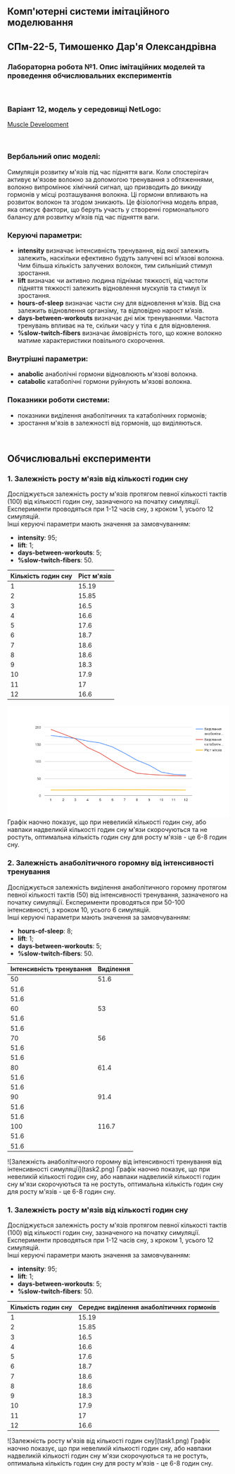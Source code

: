 ## Комп'ютерні системи імітаційного моделювання
## СПм-22-5, **Тимошенко Дар'я Олександрівна**
### Лабораторна робота №**1**. Опис імітаційних моделей та проведення обчислювальних експериментів

<br>

### Варіант 12, модель у середовищі NetLogo:
[Muscle Development](http://www.netlogoweb.org/launch#http://www.netlogoweb.org/assets/modelslib/Sample%20Models/Biology/Muscle%20Development.nlogo)

<br>

### Вербальний опис моделі:
Симуляція розвитку м'язів під час підняття ваги. Коли спостерігач активує м'язове волокно за допомогою тренування з обтяженнями, волокно випромінює хімічний сигнал, що призводить до викиду гормонів у місці розташування волокна. Ці гормони впливають на розвиток волокон та згодом зникають. Це фізіологічна модель вправ, яка описує фактори, що беруть участь у створенні гормонального балансу для розвитку м’язів під час підняття ваги.

### Керуючі параметри:
- **intensity** визначає інтенсивність тренування, від якої залежить залежить, наскільки ефективно будуть залучені всі м’язові волокна. Чим більша кількість залучених волокон, тим сильніший стимул зростання.
- **lift** визначає чи активно людина піднімає тяжкості, від частоти підняття тяжкості залежить відновлення мускулів та стимул їх зростання.
- **hours-of-sleep** визначає части сну для відновлення м'язів. Від сна залежить відновлення органзіму, та відповідно нарост м’язів.
- **days-between-workouts** визначає дні між тренуваннями. Частота тренувань впливає на те, скільки часу у тіла є для відновлення.
- **%slow-twitch-fibers** визначає ймовірність того, що кожне волокно матиме характеристики повільного скорочення.
  
### Внутрішні параметри:
- **anabolic** анаболічні гормони відновлюють м'язові волокна.
- **catabolic** катаболічні гормони руйнують м'язові волокна.
  
### Показники роботи системи:
- показники виділення анаболітичних та катаболічних гормонів;
- зростання м'язів в залежності від гормонів, що виділяються.

<br>

## Обчислювальні експерименти

### 1. Залежність росту м'язів від кількості годин сну
Досліджується залежність росту м'язів протягом певної кількості тактів (100) від кількості годин сну, зазначеного на початку симуляції.
Експерименти проводяться при 1-12 часів сну, з кроком 1, усього 12 симуляцій.  
Інші керуючі параметри мають значення за замовчуванням:
- **intensity**: 95;
- **lift**: 1;
- **days-between-workouts**: 5;
- **%slow-twitch-fibers**: 50.

<table>
<thead>
<tr><th>Кількість годин сну</th><th>Ріст м'язів</th></tr>
</thead>
<tbody>
<tr><td>1</td><td>15.19</td></tr>
<tr><td>2</td><td>15.85</td></tr>
<tr><td>3</td><td>16.5</td></tr>
<tr><td>4</td><td>16.6</td></tr>
<tr><td>5</td><td>17.6</td></tr>
<tr><td>6</td><td>18.7</td></tr>
<tr><td>7</td><td>18.6</td></tr>
<tr><td>8</td><td>18.6</td></tr>
<tr><td>9</td><td>18.3</td></tr>
<tr><td>10</td><td>17.9</td></tr>
<tr><td>11</td><td>17</td></tr>
<tr><td>12</td><td>16.6</td></tr>
</tbody>
</table>

![Залежність росту м'язів від кількості годин сну](task1.png)
Графік наочно показує, що при невеликій кількості годин сну, або навпаки надвеликій кількості годин сну м'язи скорочуються та не ростуть, оптимальна кількість годин сну для росту м'язів - це 6-8 годин сну.

### 2. Залежність анаболітичного горомну від інтенсивності тренування
Досліджується залежність виділення анаболітичного горомну протягом певної кількості тактів (50) від інтенсивності тренування, зазначеного на початку симуляції.
Експерименти проводяться при 50-100 інтенсивності, з кроком 10, усього 6 симуляцій.  
Інші керуючі параметри мають значення за замовчуванням:
- **hours-of-sleep**: 8;
- **lift**: 1;
- **days-between-workouts**: 5;
- **%slow-twitch-fibers**: 50.

<table>
<thead>
<tr><th>Інтенсивність тренування</th><th>Виділення</th></tr>
</thead>
<tbody>
<tr><td>50</td><td>51.6</td></tr><td>51.6</td></tr><td>51.6</td></tr>
<tr><td>60</td><td>53</td></tr></tr><td>51.6</td></tr><td>51.6</td></tr>
<tr><td>70</td><td>56</td></tr></tr><td>51.6</td></tr><td>51.6</td></tr>
<tr><td>80</td><td>61.4</td></tr></tr><td>51.6</td></tr><td>51.6</td></tr>
<tr><td>90</td><td>91.4</td></tr></tr><td>51.6</td></tr><td>51.6</td></tr>
<tr><td>100</td><td>116.7</td></tr></tr><td>51.6</td></tr><td>51.6</td></tr>
</tbody>
</table>
![Залежність анаболітичного горомну від інтенсивності тренування від інтенсивності симуляції](task2.png)
Графік наочно показує, що при невеликій кількості годин сну, або навпаки надвеликій кількості годин сну м'язи скорочуються та не ростуть, оптимальна кількість годин сну для росту м'язів - це 6-8 годин сну.

### 1. Залежність росту м'язів від кількості годин сну
Досліджується залежність росту м'язів протягом певної кількості тактів (100) від кількості годин сну, зазначеного на початку симуляції.
Експерименти проводяться при 1-12 часів сну, з кроком 1, усього 12 симуляцій.  
Інші керуючі параметри мають значення за замовчуванням:
- **intensity**: 95;
- **lift**: 1;
- **days-between-workouts**: 5;
- **%slow-twitch-fibers**: 50.

<table>
<thead>
<tr><th>Кількість годин сну</th><th>Середнє виділення анаболітичних гормонів</th></tr>
</thead>
<tbody>
<tr><td>1</td><td>15.19</td></tr>
<tr><td>2</td><td>15.85</td></tr>
<tr><td>3</td><td>16.5</td></tr>
<tr><td>4</td><td>16.6</td></tr>
<tr><td>5</td><td>17.6</td></tr>
<tr><td>6</td><td>18.7</td></tr>
<tr><td>7</td><td>18.6</td></tr>
<tr><td>8</td><td>18.6</td></tr>
<tr><td>9</td><td>18.3</td></tr>
<tr><td>10</td><td>17.9</td></tr>
<tr><td>11</td><td>17</td></tr>
<tr><td>12</td><td>16.6</td></tr>
</tbody>
</table>
![Залежність росту м'язів від кількості годин сну](task1.png)
Графік наочно показує, що при невеликій кількості годин сну, або навпаки надвеликій кількості годин сну м'язи скорочуються та не ростуть, оптимальна кількість годин сну для росту м'язів - це 6-8 годин сну.
